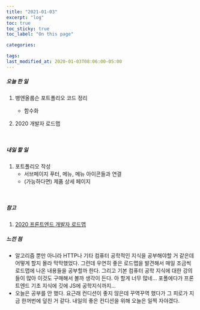 ```yaml
---
title: "2021-01-03"
excerpt: "log"
toc: true
toc_sticky: true
toc_label: "On this page"

categories:

tags:
last_modified_at: 2020-01-03T08:06:00-05:00
---
```


##### 오늘 한 일

1. 뱅앤올룹슨 포트폴리오 코드 정리

   - 함수화

2. 2020 개발자 로드맵

<br />

##### 내일 할 일

1. 포트폴리오 작성
   - 서브페이지 푸터, 메뉴, 메뉴 아이콘들과 연결
   - (가능하다면) 제품 상세 페이지

<br />

##### 참고

1. [2020 프론트엔드 개발자 로드맵](https://bomango.tistory.com/3?category=859680)
   <br />

##### 느낀 점

- 알고리즘 뿐만 아니라 HTTP나 기타 컴퓨터 공학적인 지식을 공부해야할 거 같은데 어떻게 할지 몰라 막막했었다. 그런데 우연히 좋은 로드맵을 발견해서 매일 조금씩 로드맵에 나온 내용들을 공부할까 한다. 그리고 기본 컴퓨터 공학 지식에 대한 강의들이 많아 이것도 구매해서 볼까 생각이 든다. 아 할게 너무 많네... 포폴에다가 프론트엔드 기초 지식에 깃에 JS에 공학지식까지...
- 오늘은 공부를 안 했다. 요근래 컨디션이 좋지 않은데 꾸역꾸역 했다가 그 피로가 지금 한꺼번에 덮친 거 같다. 내일의 좋은 컨디션을 위해 오늘은 일찍 자야겠다.
